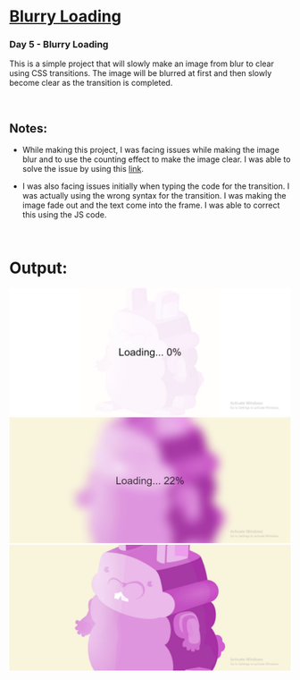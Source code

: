 # [Blurry Loading](https://github.com/bradtraversy/50projects50days/tree/master/blurry-loading)

### Day 5 - Blurry Loading

This is a simple project that will slowly make an image from blur to clear using CSS transitions. The image will be blurred at first and then slowly become clear as the transition is completed.

<br>

## Notes:
- While making this project, I was facing issues while making the image blur and to use the counting effect to make the image clear. I was able to solve the issue by using this
[link](https://stackoverflow.com/questions/10756313/javascript-jquery-map-a-range-of-numbers-to-another-range-of-numbers).

- I was also facing issues initially when typing the code for the transition. I was actually using the wrong syntax for the transition. I was making the image fade out and the text come into the frame. I was able to correct this using the JS code.

<br>

# Output:

<img src="Output1.JPG" alt="DAY5: Initial Image">

<img src="Output2.JPG" alt="DAY5: Halfway Through">

<img src="Output3.JPG" alt="Day5: Final Image">